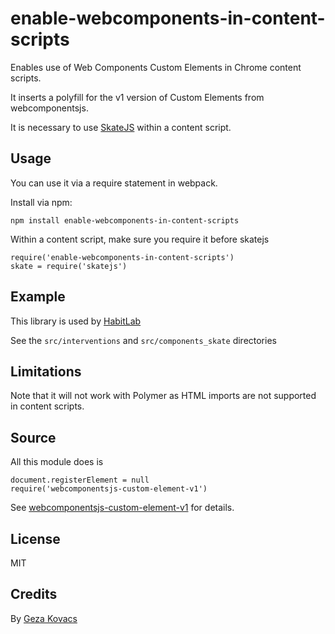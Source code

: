 # enable-webcomponents-in-content-scripts

Enables use of Web Components Custom Elements in Chrome content scripts.

It inserts a polyfill for the v1 version of Custom Elements from webcomponentsjs.

It is necessary to use [SkateJS](https://github.com/skatejs/skatejs) within a content script.

## Usage

You can use it via a require statement in webpack.

Install via npm:

```
npm install enable-webcomponents-in-content-scripts
```

Within a content script, make sure you require it before skatejs

```
require('enable-webcomponents-in-content-scripts')
skate = require('skatejs')
```

## Example

This library is used by [HabitLab](https://github.com/habitlab/habitlab-chrome/)

See the `src/interventions` and `src/components_skate` directories

## Limitations

Note that it will not work with Polymer as HTML imports are not supported in content scripts.

## Source

All this module does is

```
document.registerElement = null
require('webcomponentsjs-custom-element-v1')
```

See [webcomponentsjs-custom-element-v1](https://github.com/gkovacs/webcomponentsjs-custom-element-v1) for details.

## License

MIT

## Credits

By [Geza Kovacs](https://github.com/gkovacs)
